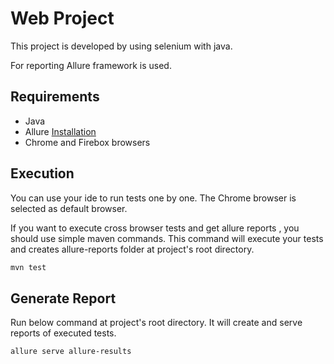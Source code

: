 # Web Project

This project is developed by using selenium with java. 

For reporting Allure framework is used.

## Requirements
- Java 
- Allure [Installation]
- Chrome and Firebox browsers
## Execution

You can use your ide to run tests one by one. The Chrome browser is selected as default browser.

If you want to execute cross browser tests and get allure reports
, you should use simple maven commands. This command will execute your tests and creates allure-reports folder at project's root directory.

```bash
mvn test
```

## Generate Report

Run below command at project's root directory. It will create and serve reports of executed tests.

```bash
allure serve allure-results
```


[Installation]: <https://docs.qameta.io/allure/#_installing_a_commandline>